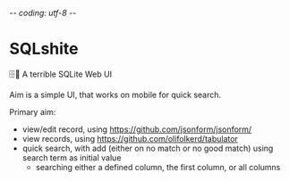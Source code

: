 -*- coding: utf-8 -*-

# SQLshite

🗄💩 A terrible SQLite Web UI

Aim is a simple UI, that works on mobile for quick search.

Primary aim:

  * view/edit record, using https://github.com/jsonform/jsonform/
  * view records, using https://github.com/olifolkerd/tabulator
  * quick search, with add (either on no match or no good match) using search term as initial value
	  * searching either a defined column, the first column, or all columns
